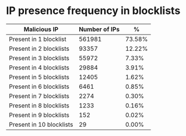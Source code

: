 # IP presence frequency in blocklists
| Malicious IP | Number of IPs | % |
|----|----|----|
| Present in 1 blocklist | 561981 | 73.58% |
| Present in 2 blocklists | 93357 | 12.22% |
| Present in 3 blocklists | 55972 | 7.33% |
| Present in 4 blocklists | 29884 | 3.91% |
| Present in 5 blocklists | 12405 | 1.62% |
| Present in 6 blocklists | 6461 | 0.85% |
| Present in 7 blocklists | 2274 | 0.30% |
| Present in 8 blocklists | 1233 | 0.16% |
| Present in 9 blocklists | 152 | 0.02% |
| Present in 10 blocklists | 29 | 0.00% |

